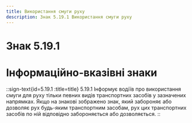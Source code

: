 ```yaml
---
title: Використання смуги руху
description: Знак 5.19.1 Використання смуги руху
---
```

# Знак 5.19.1
# Інформаційно-вказівні знаки
::sign-text{id=5.19.1 :title=title}
5.19.1 Інформує водіїв про використання смуги для руху тільки певних видів транспортних засобів у зазначених напрямках.
Якщо на знакові зображено знак, який забороняє або дозволяє рух будь-яким транспортним засобам, рух цих транспортних засобів по ній відповідно забороняється або дозволяється.
::